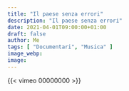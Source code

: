 ```yaml
---
title: "Il paese senza errori"
description: "Il paese senza errori"
date: 2021-04-01T09:00:00+01:00
draft: false
author: Me
tags: [ "Documentari", "Musica" ]
image_webp:
image:
---
```


{{< vimeo 00000000 >}}
